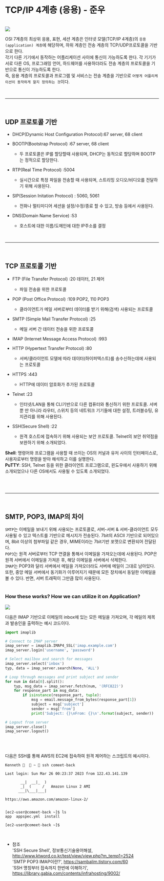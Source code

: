 # TCP/IP 4계층 (응용) - 준우

<br>

<img src="/assets/images/ch3/osi_tcp_ip.png">

OSI 7계층의 최상위 응용, 표현, 세션 계층은 인터넷 모델(TCP/IP 4계층)의 `응용(application) 계층`에 해당하며, 하위 계층인 전송 계층의 TCP/UDP프로토콜을 기반으로 한다.<br>
각기 다른 기기에서 동작하는 어플리케이션 사이에 통신이 가능하도록 한다. 각 기기가 서로 다른 OS, 프로그래밍 언어, 하드웨어를 사용하더라도 전송 계층의 프로토콜을 기반으로 통신이 가능하도록 한다.<br>
즉, 응용 계층의 프로토콜과 프로그램 및 서비스는 전송 계층을 기반으로 `어떻게 어플리케이션이 동작하게 할지 정의하는 것`이다.<br>

<br>

---

<br>



## UDP 프로토콜 기반

- DHCP(Dynamic Host Configuration Protocol):67 server, 68 client
- BOOTP(Bootstrap Protocol) :67 server, 68 client
    - 두 프로토콜은 IP를 할당할때 사용되며, DHCP는 동적으로 할당하며 BOOTP는 정적으로 할당한다.

- RTP(Real Time Protocol) :5004
    - 실시간으로 특정 파일을 전송할 때 사용되며, 스트리밍 오디오/비디오를 전달하기 위해 사용된다.

- SIP(Session Initation Protocol) : 5060, 5061
    - 전화나 멀티미디어 세션을 설정/수정/종료 할 수 있고, 방송 등에서 사용된다.

- DNS(Domain Name Service) :53
    - 호스트에 대한 이름/도메인에 대한 IP주소를 결정

<br>

---

<br>


## TCP 프로토콜 기반

- FTP (File Transfer Protocol) :20 데이터, 21 제어
    - 파일 전송을 위한 프로토콜

- POP (Post Office Protocol) :109 POP2, 110 POP3
    - 클라이언트가 메일 서버로부터 데이터를 받기 위해(검색) 사용되는 프로토콜

- SMTP (Simple Mail Transfer Protocol) :25
    - 메일 서버 간 데이터 전송을 위한 프로토콜

- IMAP (Internet Message Access Protocol) :993

- HTTP (Hypertext Transfer Protocol) :80
    - 서버/클라이언트 모델에 따라 데이터(하이퍼텍스트)를 송수신하는데에 사용되는 프로토콜

- HTTPS :443
    - HTTP에 데이터 암호화가 추가된 프로토콜

- Telnet :23
    - 인터넷/LAN을 통해 CLI기반으로 다른 컴퓨터와 통신하기 위한 프로토콜. 서버 뿐 만 아니라 라우터, 스위치 등의 네트워크 기기들에 대한 설정, 트러블슈팅, 유지관리를 위해 사용된다.

- SSH(Secure Shell) :22 
    - 원격 호스트에 접속하기 위해 사용되는 보안 프로토콜. Telnet의 보안 취약점을 보완하기 위해 소개되었다.

**Shell**: 명령어와 프로그램을 사용할 때 쓰이는 OS의 커널과 유저 사이의 인터페이스로, 사용자로부터 명령을 받아 해석하고 이를 실행한다. <br>
**PuTTY**: SSH, Telnet 등을 위한 클라이언트 프로그램으로, 윈도우에서 사용하기 위해 소개되었으나 다른 OS에서도 사용될 수 있도록 소개되었다.<br><br>

<br>

---

<br>

## SMTP, POP3, IMAP의 차이
`SMTP`는 이메일을 보내기 위해 사용되는 프로토콜로, 서버-서버 & 서버-클라이언트 모두 사용될 수 있고 텍스트를 기반으로 메시지가 전송된다. 7bit의 ASCII 기반으로 되어있으며, 8bit 이상의 첨부파일 같은 경우, MIME이라는 7bit기반 포맷으로 변환되어 전달된다.<br>
`POP3`는 원격 서버로부터 TCP 연결을 통해서 이메일을 가져오는데에 사용된다. POP은 원격 서버에서 이메일을 가져온 후, 해당 이메일을 서버에서 삭제한다.<br>
`IMAP`는 POP3와 달리 서버에서 메일을 가져오더라도 서버에 메일이 그대로 남아있다. 또한, 중앙 메일 서버에서 동기화가 이루어지기 때문에 모든 장치에서 동일한 이메일을 볼 수 있다. 반면, 서버 트래픽이 그만큼 많이 사용된다.<br><br>

### How these works? How we can utilize it on Application?

<img src="/assets/images/ch3/mail_protocol.png">

다음은 IMAP 기반으로 이메일의 inbox에 있는 모든 메일을 가져오며, 각 메일의 제목과 발송인을 출력하는 예시 코드이다.<br>

```Python
import imaplib

# Connect to IMAP server
imap_server = imaplib.IMAP4_SSL('imap.example.com')
imap_server.login('username', 'password')

# Select mailbox and search for messages
imap_server.select('inbox')
typ, data = imap_server.search(None, 'ALL')

# Loop through messages and print subject and sender
for num in data[0].split():
    typ, msg_data = imap_server.fetch(num, '(RFC822)')
    for response_part in msg_data:
        if isinstance(response_part, tuple):
            msg = email.message_from_bytes(response_part[1])
            subject = msg['subject']
            sender = msg['from']
            print('Subject: {}\nFrom: {}\n'.format(subject, sender))

# Logout from server
imap_server.close()
imap_server.logout()
```

<br><br>

다음은 SSH를 통해 AWS의 EC2에 접속하여 원격 제어하는 스크립트의 예시이다.<br>

```Shell
Kenneth 🚀   ~  ssh comeet-back

Last login: Sun Mar 26 00:23:37 2023 from 122.43.141.139

       __|  __|_  )
       _|  (     /   Amazon Linux 2 AMI
      ___|\___|___|

https://aws.amazon.com/amazon-linux-2/


[ec2-user@comeet-back ~]$ ls
app  appspec.yml  install

[ec2-user@comeet-back ~]$
```

<br>

- 참조 <br>
'SSH Secure Shell', 정보통신기술용어해설, http://www.ktword.co.kr/test/view/view.php?m_temp1=2524<br>
'SMTP POP3 IMAP이란?', https://sambalim.tistory.com/60<br>
'SSH 명칭부터 접속까지 한번에 이해하기', https://library.gabia.com/contents/infrahosting/9002/<br>
